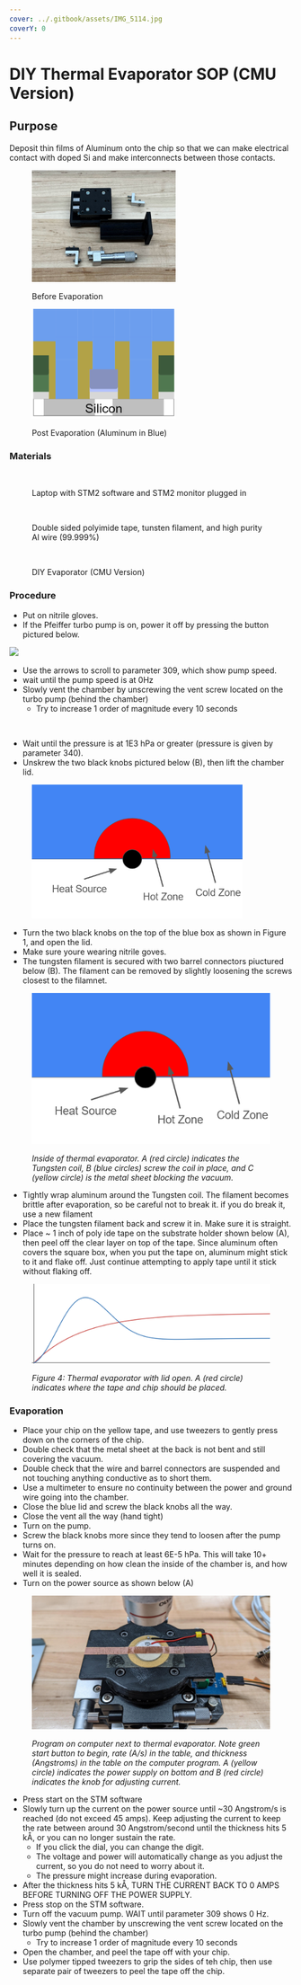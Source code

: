 ```yaml
---
cover: ../.gitbook/assets/IMG_5114.jpg
coverY: 0
---
```


# DIY Thermal Evaporator SOP (CMU Version)

## Purpose

Deposit thin films of Aluminum onto the chip so that we can make electrical contact with doped Si and make interconnects between those contacts.

<figure><img src="../.gitbook/assets/image (4) (1) (1) (1).png" alt="" width="256"><figcaption><p>Before Evaporation </p></figcaption></figure>

<figure><img src="../.gitbook/assets/image (1) (1) (1) (1) (1) (1) (1) (1) (1) (1) (1).png" alt="" width="256"><figcaption><p>Post Evaporation (Aluminum in Blue)</p></figcaption></figure>

### Materials



<div><figure><img src="../.gitbook/assets/IMG_5115.jpg" alt=""><figcaption><p>Laptop with STM2 software and STM2 monitor plugged in</p></figcaption></figure> <figure><img src="../.gitbook/assets/IMG_5113.jpg" alt=""><figcaption><p>Double sided polyimide tape, tunsten filament, and high purity Al wire (99.999%)</p></figcaption></figure> <figure><img src="../.gitbook/assets/IMG_5114.jpg" alt=""><figcaption><p>DIY Evaporator (CMU Version)</p></figcaption></figure></div>

### Procedure

* Put on nitrile gloves.
* If the Pfeiffer turbo pump is on, power it off by pressing the button pictured below.

![](https://lh7-rt.googleusercontent.com/docsz/AD_4nXeOG6MriYZC6CRW7fP_Urj-Tfk3MlARikl1V4vtmrwENos-q9WE5vprOGSy5bnzfN6Ere216t0DFX55vaf1cbT70Or-jAwo_Fp6i_eFsjFNIP6KxLwzdN11nqGJxr4oF8tz57zd_w?key=YFXw4_UKMpKLfZ4YpqJAC7BQ)

* Use the arrows to scroll to parameter 309, which show pump speed.
* wait until the pump speed is at 0Hz
* Slowly vent the chamber by unscrewing the vent screw located on the turbo pump (behind the chamber)
  * Try to increase 1 order of magnitude every 10 seconds

<figure><img src="../.gitbook/assets/image (73).png" alt="" width="375"><figcaption></figcaption></figure>

* Wait until the pressure is at 1E3 hPa or greater (pressure is given by parameter 340).
* Unskrew the two black knobs pictured below (B), then lift the chamber lid.

<figure><img src="../.gitbook/assets/image (1) (1) (1).png" alt="" width="375"><figcaption></figcaption></figure>

* Turn the two black knobs on the top of the blue box as shown in Figure 1, and open the lid.
* Make sure youre wearing nitrile goves.
* The tungsten filament is secured with two barrel connectors piuctured below (B). The filament can be removed by slightly loosening the screws closest to the filamnet.

<figure><img src="../.gitbook/assets/image (2).png" alt=""><figcaption><p><em>Inside of thermal evaporator. A (red circle) indicates the Tungsten coil, B (blue circles) screw the coil in place, and C (yellow circle) is the metal sheet blocking the vacuum.</em></p></figcaption></figure>

* Tightly wrap aluminum around the Tungsten coil. The filament becomes brittle after evaporation, so be careful not to break it. if you do break it, use a new filament
* Place the tungsten filament back and screw it in. Make sure it is straight.
* Place \~ 1 inch of poly ide tape on the substrate holder shown below (A), then peel off the clear layer on top of the tape. Since aluminum often covers the square box, when you put the tape on, aluminum might stick to it and flake off. Just continue attempting to apply tape until it stick without flaking off.

<figure><img src="../.gitbook/assets/image (3).png" alt=""><figcaption><p><em>Figure 4: Thermal evaporator with lid open. A (red circle) indicates where the tape and chip should be placed.</em></p></figcaption></figure>

### Evaporation

* Place your chip on the yellow tape, and use tweezers to gently press down on the corners of the chip.
* Double check that the metal sheet at the back is not bent and still covering the vacuum.
* Double check that the wire and barrel connectors are suspended and not touching anything conductive as to short them.
* Use a multimeter to ensure no continuity between the power and ground wire going into the chamber.
* Close the blue lid and screw the black knobs all the way.
* Close the vent all the way (hand tight)
* Turn on the pump.
* Screw the black knobs more since they tend to loosen after the pump turns on.
* Wait for the pressure to reach at least 6E-5 hPa. This will take 10+ minutes depending on how clean the inside of the chamber is, and how well it is sealed.
* Turn on the power source as shown below (A)

<figure><img src="../.gitbook/assets/image (4).png" alt=""><figcaption><p><em>Program on computer next to thermal evaporator. Note green start button to begin, rate (A/s) in the table, and thickness (Angstroms) in the table on the computer program. A (yellow circle) indicates the power supply on bottom and B (red circle) indicates the knob for adjusting current.</em></p></figcaption></figure>

* Press start on the STM software
* Slowly turn up the current on the power source until \~30 Angstrom/s is reached (do not exceed 45 amps). Keep adjusting the current to keep the rate between around 30 Angstrom/second until the thickness hits 5 kÅ, or you can no longer sustain the rate.
  * If you click the dial, you can change the digit.
  * The voltage and power will automatically change as you adjust the current, so you do not need to worry about it.
  * The pressure might increase during evaporation.
* After the thickness hits 5 kÅ, TURN THE CURRENT BACK TO 0 AMPS BEFORE TURNING OFF THE POWER SUPPLY.
* Press stop on the STM software.
* Turn off the vacuum pump. WAIT until parameter 309 shows 0 Hz.
* Slowly vent the chamber by unscrewing the vent screw located on the turbo pump (behind the chamber)
  * Try to increase 1 order of magnitude every 10 seconds
* Open the chamber, and peel the tape off with your chip.
* Use polymer tipped tweezers to grip the sides of teh chip, then use separate pair of tweezers to peel the tape off the chip.
